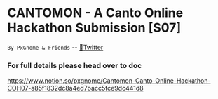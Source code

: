 # CANTOMON - A Canto Online Hackathon Submission [S07]


`By PxGnome & Friends` -- 
[:baby_chick:Twitter](https://twitter.com/PxGnome)


### For full details please head over to doc

https://www.notion.so/pxgnome/Cantomon-Canto-Online-Hackathon-COH07-a85f1832dc8a4ed7bacc5fce9dc441d8
